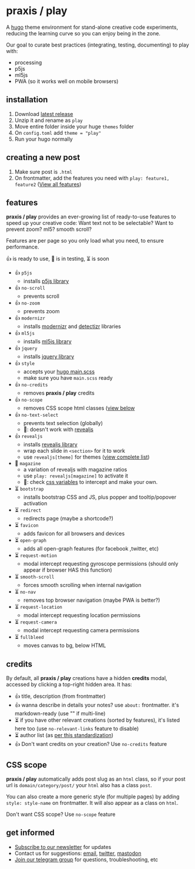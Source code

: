 # praxis / play

A [hugo](https://gohugo.io/) theme environment for  stand-alone creative code experiments, reducing the learning curve so you can enjoy being in the zone.

Our goal to curate best practices (integrating, testing, documenting) to play with:

- processing
- p5js
- ml5js
- PWA (so it works well on mobile browsers)

## installation

1. Download [latest release](https://github.com/praxisnyc/play/archive/1.3.zip)
1. Unzip it and rename as `play`
1. Move entire folder inside your huge `themes` folder
1. On `config.toml` add `theme = "play"`
1. Run your hugo normally


## creating a new post

1. Make sure post is `.html`
1. On frontmatter, add the features you need with `play: feature1, feature2` ([View all features](https://github.com/praxisnyc/play/#features))

## features

**praxis / play** provides an ever-growing list of ready-to-use features to speed up your creative code: Want text not to be selectable? Want to prevent zoom? ml5? smooth scroll?

Features are per page so you only load what you need, to ensure performance. 

👍 is ready to use, 🧪 is in testing, ⏳ is soon

- 👍 `p5js`
	- installs [p5js library](https://p5js.org/)
- 👍 `no-scroll`
	- prevents scroll
- 👍 `no-zoom`
	- prevents zoom
- 👍 `modernizr`
	- installs [modernizr](https://modernizr.com/) and [detectizr](https://github.com/barisaydinoglu/Detectizr#detectizr) libraries
- 👍 `ml5js`
	- installs [ml5js library](https://ml5js.org/)
- 👍 `jquery`
	- installs [jquery library](https://jquery.com/)
- 👍 `style`
	- accepts your [hugo main.scss](https://gohugo.io/hugo-pipes/scss-sass/)
	- make sure you have `main.scss` ready
- 👍 `no-credits`
	- removes **praxis / play** credits
- 👍 `no-scope`
	- removes CSS scope html classes ([view below]((https://github.com/praxisnyc/play/#CSS-scope))
- 👍 `no-text-select`
	- prevents text selection (globally)
	- 🐛: doesn't work with [revealjs](https://revealjs.com/)
- 👍 `revealjs`
	- installs [revealjs library](https://revealjs.com/)
	- wrap each slide in `<section>` for it to work
	- use `revealjs[theme]` for themes ([view complete list](https://revealjs.com/themes/))
- 🧪 `magazine`
	- a variation of revealjs with magazine ratios
	- use `play: revealjs[magazine]` to activate it
	- 📖: check [css variables](https://github.com/praxisnyc/play/blob/main/assets/css/revealjs/theme/magazine.css) to intercept and make your own.
- ⏳ `bootstrap`
	- installs bootstrap CSS and JS, plus popper and tooltip/popover activation
- ⏳ `redirect`
	- redirects page  (maybe a shortcode?)
- ⏳ `favicon`
	- adds favicon for all browsers and devices
- ⏳ `open-graph`
	- adds all open-graph features (for facebook ,twitter, etc)
- ⏳ `request-motion`
	- modal intercept requesting gyroscope permissions (should only appear if browser HAS this function)
- ⏳ `smooth-scroll`
	- forces smooth scrolling when internal navigation
- ⏳ `no-nav`
	- removes top browser navigation (maybe PWA is better?)
- ⏳ `request-location`
	- modal intercept requesting location permissions
- ⏳ `request-camera`
	- modal intercept requesting camera permissions
- ⏳ `fullbleed`
	- moves canvas to bg, below HTML

## credits

By default, all **praxis / play** creations have a hidden **credits** modal, accessed by clicking a top-right hidden area. It has:

- 👍 title, description (from frontmatter)
- 👍 wanna describe in details your notes? use `about:` frontmatter. it's markdown-ready (use "" if multi-line)
- ⏳ if you have other relevant creations (sorted by features), it's listed here too (use `no-relevant-links` feature to disable)
- ⏳ author list (as [per this standardization](https://github.com/gohugoio/hugo/pull/1850))
- 👍 Don't want credits on your creation? Use `no-credits` feature

## CSS scope

**praxis / play** automatically adds post slug as an `html` class, so if your post url is `domain/category/post/` your `html` also has a class `post`.

You can also create a more generic style (for multiple pages) by adding `style: style-name` on frontmatter. It will also appear as a class on `html`.

Don't want CSS scope? Use `no-scope` feature

## get informed

- [Subscribe to our newsletter](https://tinyletter.com/praxis-play/) for updates
- Contact us for suggestions: [email](mailto:info@nicholasfrota.com?subject=praxis%20play%20feature%20suggestion), [twitter](https://twitter.com/nonlinear), [mastodon](https://mastodon.social/@nonlinear)
- [Join our telegram group](https://t.me/joinchat/IZcW2U4HflaCQj1G) for questions, troubleshooting, etc